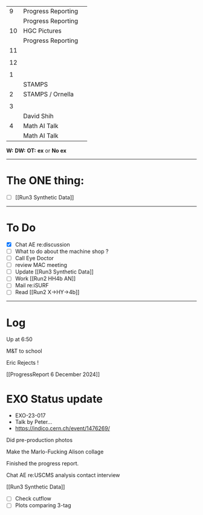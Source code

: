 
|     |                    |     |
| --- | ------------------ | --- |
| 9   | Progress Reporting |     |
|     | Progress Reporting |     |
| 10  | HGC Pictures       |     |
|     | Progress Reporting |     |
| 11  |                    |     |
|     |                    |     |
| 12  |                    |     |
|     |                    |     |
| 1   |                    |     |
|     | STAMPS             |     |
| 2   | STAMPS / Ornella   |     |
|     |                    |     |
| 3   |                    |     |
|     | David Shih         |     |
| 4   | Math AI Talk       |     |
|     | Math AI Talk       |     |

**W:**
**DW:**
**OT:**
**ex** or **No ex**

---
# The ONE thing: 
- [ ] [[Run3 Synthetic Data]]

---
# To Do

- [x] Chat AE re:discussion
- [ ] What to do about the machine shop ? 
- [ ] Call Eye Doctor
- [ ] review MAC meeting
- [ ] Update [[Run3 Synthetic Data]]
- [ ] Work [[Run2 HH4b AN]]
- [ ]  Mail re:iSURF
- [ ]  Read [[Run2 X->HY->4b]]

---

# Log

Up at 6:50

M&T to school 

Eric Rejects ! 

[[ProgressReport 6 December 2024]]

# EXO Status update
- EXO-23-017
- Talk by Peter... 
- https://indico.cern.ch/event/1476269/

Did pre-production photos

Make the Marlo-Fucking Alison collage

Finished the progress report. 

Chat AE re:USCMS analysis contact interview

[[Run3 Synthetic Data]]
- [ ] Check cutflow
- [ ] Plots comparing 3-tag 
